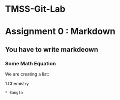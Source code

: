 

# TMSS-Git-Lab
# Assignment 0 : Markdown
## You have to write markdeown
### Some Math Equation

We are creating a list:

1.Chemistry

	* Bangla
